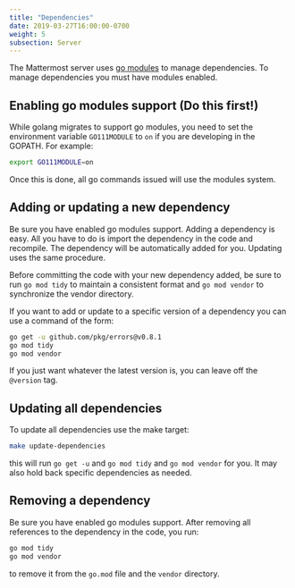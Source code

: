 ```yaml
---
title: "Dependencies"
date: 2019-03-27T16:00:00-0700
weight: 5
subsection: Server
---
```



The Mattermost server uses [go modules](https://github.com/golang/go/wiki/Modules) to manage dependencies. To manage dependencies you must have modules enabled.


## Enabling go modules support (Do this first!)

While golang migrates to support go modules, you need to set the environment variable `GO111MODULE` to `on` if you are developing in the GOPATH. For example:

```bash
export GO111MODULE=on
```

Once this is done, all go commands issued will use the modules system.

## Adding or updating a new dependency

Be sure you have enabled go modules support. Adding a dependency is easy. All you have to do is import the dependency in the code and recompile. The dependency will be automatically added for you. Updating uses the same procedure.

Before committing the code with your new dependency added, be sure to run `go mod tidy` to maintain a consistent format and `go mod vendor` to synchronize the vendor directory.

If you want to add or update to a specific version of a dependency you can use a command of the form:
```bash
go get -u github.com/pkg/errors@v0.8.1
go mod tidy
go mod vendor
```

If you just want whatever the latest version is, you can leave off the `@version` tag.

## Updating all dependencies

To update all dependencies use the make target:
```bash
make update-dependencies
```
this will run `go get -u` and `go mod tidy` and `go mod vendor` for you. It may also hold back specific dependencies as needed.

## Removing a dependency

Be sure you have enabled go modules support. After removing all references to the dependency in the code, you run:
```bash
go mod tidy
go mod vendor
```
to remove it from the `go.mod` file and the `vendor` directory.
